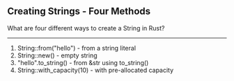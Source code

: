 ## Creating Strings - Four Methods

What are four different ways to create a String in Rust?

---

1. String::from("hello") - from a string literal
2. String::new() - empty string
3. "hello".to_string() - from &str using to_string()
4. String::with_capacity(10) - with pre-allocated capacity

